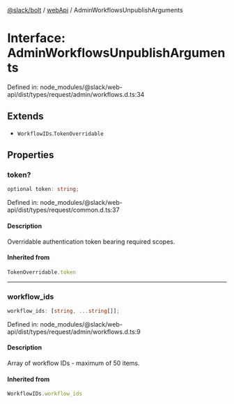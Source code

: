 [@slack/bolt](../../../../index.md) / [webApi](../index.md) / AdminWorkflowsUnpublishArguments

# Interface: AdminWorkflowsUnpublishArguments

Defined in: node\_modules/@slack/web-api/dist/types/request/admin/workflows.d.ts:34

## Extends

- `WorkflowIDs`.`TokenOverridable`

## Properties

### token?

```ts
optional token: string;
```

Defined in: node\_modules/@slack/web-api/dist/types/request/common.d.ts:37

#### Description

Overridable authentication token bearing required scopes.

#### Inherited from

```ts
TokenOverridable.token
```

***

### workflow\_ids

```ts
workflow_ids: [string, ...string[]];
```

Defined in: node\_modules/@slack/web-api/dist/types/request/admin/workflows.d.ts:9

#### Description

Array of workflow IDs - maximum of 50 items.

#### Inherited from

```ts
WorkflowIDs.workflow_ids
```
